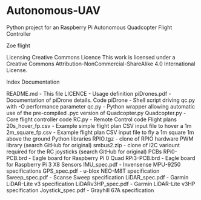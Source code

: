 # Autonomous-UAV
Python project for an Raspberry Pi Autonomous Quadcopter Flight Controller

Zoe flight

Licensing
Creative Commons Licence
This work is licensed under a Creative Commons Attribution-NonCommercial-ShareAlike 4.0 International License.

Index
Documentation

README.md - This file
LICENCE - Usage definition
piDrones.pdf - Documentation of piDrone details.
Code
piDrone - Shell script driving qc.py with -O performance parameter
qc.py - Python wrapper allowing automatic use of the pre-compiled .pyc version of Quadcopter.py
Quadcopter.py - Core flight controller code
RC.py - Remote Control code
Flight plans
20s_hover_fp.csv - Example simple flight plan CSV input file to hover a 1m
2m_square_fp.csv - Example flight plan CSV input file to fly a 1m square 1m above the ground
Python libraries
RPIO.tgz - clone of RPIO hardware PWM library (search GitHub for original)
smbus2.zip - clone of I2C variount required for the RC joysticks (search GitHub for original)
PCBs
RPi0-PCB.brd - Eagle board for Raspberry Pi 0 Quad
RPi3-PCB.brd - Eagle board for Raspberry Pi 3 X8
Sensors
IMU_spec.pdf - Invensense MPU-9250 specifications
GPS_spec.pdf - u-blox NEO-M8T specification
Sweep_spec.pdf - Scanse Sweep specification
LiDAR_spec.pdf - Garmin LiDAR-Lite v3 specification
LiDARv3HP_spec.pdf - Garmin LiDAR-Lite v3HP specification
Joystick_spec.pdf - Grayhill 67A specification
